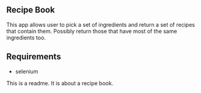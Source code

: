 ## Recipe Book

This app allows user to pick a set of ingredients and return a set of recipes
that contain them. Possibly return those that have most of the same ingredients 
too. 

## Requirements
- selenium

  

This is a readme. It is about a recipe book.

